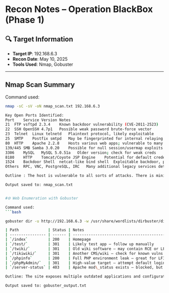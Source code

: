 #  Recon Notes – Operation BlackBox (Phase 1)

## 🔍 Target Information
- **Target IP**: 192.168.6.3
- **Recon Date**: May 10, 2025
- **Tools Used**: Nmap, Gobuster

---

##  Nmap Scan Summary

Command used:
```bash
nmap -sC -sV -oN nmap_scan.txt 192.168.6.3

Key Open Ports Identified:
Port	Service	Version	Notes
21	FTP	vsftpd 2.3.4	Known backdoor vulnerability (CVE-2011-2523)
22	SSH	OpenSSH 4.7p1	Possible weak password brute-force vector
23	Telnet	Linux telnetd	Plaintext protocol, likely exploitable
25	SMTP	Postfix smtpd	May be fingerprinted for internal relaying
80	HTTP	Apache 2.2.8	Hosts various web apps; vulnerable to many old CVEs
139/445	SMB	Samba 3.0.20	Possible for null session/usermap exploits
3306	MySQL	MySQL 5.0.51a	Older version; check for weak creds
8180	HTTP	Tomcat/Coyote JSP Engine	Potential for default credential login + WAR upload
1524	Backdoor Shell	netcat-like bind shell	Exploitable backdoor, port already open
Others	RPC, VNC, PostgreSQL, IRC	Many additional legacy services detected for future recon

Outline : The host is vulnerable to all sorts of attacks. There is minimal hardening. Services like FTP, HTTP and Tomcat present immediate redd team oportunities

Output saved to: nmap_scan.txt


#🌐 Web Enumeration with Gobuster

Command used:
```bash

gobuster dir -u http://192.168.6.3 -w /usr/share/wordlists/dirbuster/directory-list-2.3-medium.txt -o gobuster_output.txt

| Path             | Status | Notes                                                                 |
| ---------------- | ------ | --------------------------------------------------------------------- |
| `/index`         | 200    | Homepage                                                              |
| `/test/`         | 301    | Likely test app — follow up manually                                  |
| `/twiki/`        | 301    | Old wiki software — may contain RCE or LFI                            |
| `/tikiwiki/`     | 301    | Another CMS/wiki — check for known vulns                              |
| `/phpinfo`       | 200    | Full PHP environment leak — great for LFI/command injection targeting |
| `/phpMyAdmin/`   | 301    | High-value target — attempt default logins                            |
| `/server-status` | 403    | Apache mod\_status exists — blocked, but present                      |

Outline: The site exposes multiple outdated applications and configurations. /phpMyAdmin/ and /phpinfo are high-priority targets. Wikis often have plugin RCE issues.

Output saved to: gobuster_output.txt
